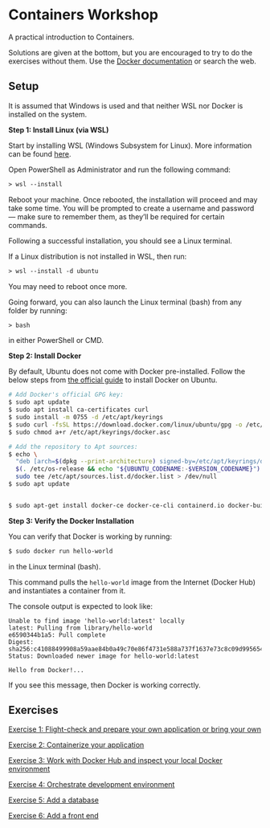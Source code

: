 # Containers Workshop

A practical introduction to Containers.

Solutions are given at the bottom, but you are encouraged to try to do the exercises without them. Use the [Docker documentation](https://docs.docker.com/) or search the web.

## Setup

It is assumed that Windows is used and that neither WSL nor Docker is installed on the system.

<b> Step 1: Install Linux (via WSL) </b>

Start by installing WSL (Windows Subsystem for Linux). More information can be found [here](https://learn.microsoft.com/en-us/windows/wsl/install).

Open PowerShell as Administrator and run the following command:

```ps
> wsl --install
```

Reboot your machine. Once rebooted, the installation will proceed and may take some time. You will be prompted to create a username and password — make sure to remember them, as they’ll be required for certain commands.

Following a successful installation, you should see a Linux terminal.

If a Linux distribution is not installed in WSL, then run:

```ps
> wsl --install -d ubuntu
```

You may need to reboot once more.

Going forward, you can also launch the Linux terminal (bash) from any folder by running:

```ps
> bash
```

in either PowerShell or CMD.

<b> Step 2: Install Docker </b>

By default, Ubuntu does not come with Docker pre-installed. Follow the below steps from [the official guide](https://docs.docker.com/engine/install/ubuntu/) to install Docker on Ubuntu.

```bash
# Add Docker's official GPG key:
$ sudo apt update
$ sudo apt install ca-certificates curl
$ sudo install -m 0755 -d /etc/apt/keyrings
$ sudo curl -fsSL https://download.docker.com/linux/ubuntu/gpg -o /etc/apt/keyrings/docker.asc
$ sudo chmod a+r /etc/apt/keyrings/docker.asc

# Add the repository to Apt sources:
$ echo \
  "deb [arch=$(dpkg --print-architecture) signed-by=/etc/apt/keyrings/docker.asc] https://download.docker.com/linux/ubuntu \
  $(. /etc/os-release && echo "${UBUNTU_CODENAME:-$VERSION_CODENAME}") stable" | \
  sudo tee /etc/apt/sources.list.d/docker.list > /dev/null
$ sudo apt update


$ sudo apt-get install docker-ce docker-ce-cli containerd.io docker-buildx-plugin docker-compose-plugin
```

<b> Step 3: Verify the Docker Installation </b>

You can verify that Docker is working by running:

```bash
$ sudo docker run hello-world
```

in the Linux terminal (bash).

This command pulls the `hello-world` image from the Internet (Docker Hub) and instantiates a container from it.

The console output is expected to look like:

```log
Unable to find image 'hello-world:latest' locally
latest: Pulling from library/hello-world
e6590344b1a5: Pull complete
Digest: sha256:c41088499908a59aae84b0a49c70e86f4731e588a737f1637e73c8c09d995654
Status: Downloaded newer image for hello-world:latest

Hello from Docker!...
```

If you see this message, then Docker is working correctly.

## Exercises

[Exercise 1: Flight-check and prepare your own application or bring your own](./exercise-1.md)

[Exercise 2: Containerize your application](./exercise-2.md)

[Exercise 3: Work with Docker Hub and inspect your local Docker environment](./exercise-3.md)

[Exercise 4: Orchestrate development environment](./exercise-4.md)

[Exercise 5: Add a database](./exercise-5.md)

[Exercise 6: Add a front end](./exercise-6.md)